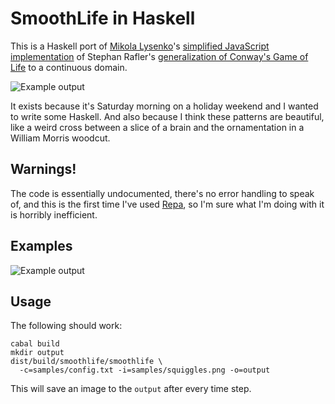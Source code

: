 SmoothLife in Haskell
=====================

This is a Haskell port of [Mikola Lysenko](http://0fps.wordpress.com/)'s
[simplified JavaScript implementation](http://0fps.wordpress.com/2012/11/19/conways-game-of-life-for-curved-surfaces-part-1/)
of Stephan Rafler's [generalization of Conway's Game of Life](http://arxiv.org/abs/1111.1567) to a continuous domain.

![Example output](https://raw.github.com/travisbrown/smoothlife/master/samples/output.png)

It exists because it's Saturday morning on a holiday weekend and I wanted to
write some Haskell. And also because I think these patterns are beautiful,
like a weird cross between a slice of a brain and the ornamentation in a
William Morris woodcut.

Warnings!
---------

The code is essentially undocumented, there's no error handling to speak of,
and this is the first time I've used [Repa](http://www.haskell.org/haskellwiki/Numeric_Haskell:_A_Repa_Tutorial),
so I'm sure what I'm doing with it is horribly inefficient.

Examples
--------

![Example output](https://raw.github.com/travisbrown/smoothlife/master/samples/output.gif)

Usage
-----

The following should work:

    cabal build
    mkdir output
    dist/build/smoothlife/smoothlife \
      -c=samples/config.txt -i=samples/squiggles.png -o=output

This will save an image to the `output` after every time step.

